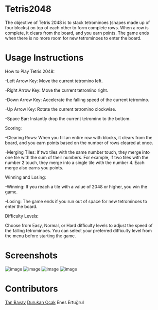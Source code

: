 # Tetris2048
The objective of Tetris 2048 is to stack tetrominoes (shapes made up of four blocks) on top of each other to form complete rows. When a row is complete, it clears from the board, and you earn points. The game ends when there is no more room for new tetrominoes to enter the board.

# Usage Instructions
How to Play Tetris 2048:

-Left Arrow Key: Move the current tetromino left.

-Right Arrow Key: Move the current tetromino right.

-Down Arrow Key: Accelerate the falling speed of the current tetromino.

-Up Arrow Key: Rotate the current tetromino clockwise.

-Space Bar: Instantly drop the current tetromino to the bottom.

Scoring:

-Clearing Rows: When you fill an entire row with blocks, it clears from the board, and you earn points based on the number of rows cleared at once.

-Merging Tiles: If two tiles with the same number touch, they merge into one tile with the sum of their numbers. For example, if two tiles with the number 2 touch, they merge into a single tile with the number 4. Each merge also earns you points.

Winning and Losing:

-Winning: If you reach a tile with a value of 2048 or higher, you win the game.

-Losing: The game ends if you run out of space for new tetrominoes to enter the board.

Difficulty Levels:

Choose from Easy, Normal, or Hard difficulty levels to adjust the speed of the falling tetrominoes. You can select your preferred difficulty level from the menu before starting the game.

# Screenshots

![image](https://github.com/Drkockk/Tetris2048/assets/134732925/d4c73f50-2cac-4715-8960-1629dcd7fc5a)
![image](https://github.com/Drkockk/Tetris2048/assets/134732925/7c8fb678-24af-4f4e-a95f-a18f0ca25ce5)
![image](https://github.com/Drkockk/Tetris2048/assets/134732925/1b743a35-4034-4ec1-9d79-aa937610f3a2)
![image](https://github.com/Drkockk/Tetris2048/assets/134732925/0b97d9aa-c26d-4754-9f51-ad6bf5997afe)

# Contributors
[Tan Bayav](https://github.com/TanByv)
[Durukan Ocak](https://github.com/Drkockk)
Enes Ertuğrul



